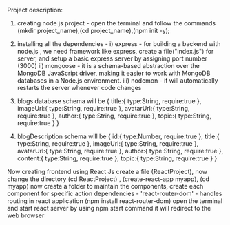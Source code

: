 Project description: 

1) creating node js project - open the terminal and follow the commands (mkdir project_name),(cd project_name),(npm init -y);

2) installing all the dependencies - i) express - for building a backend with node.js , we need framework like express, create a file("index.js") for server, and setup a basic express server by assigning port number (3000)
ii) mongoose - it is a schema-based abstraction over the MongoDB JavaScript driver, making it easier to work with MongoDB databases in a Node.js environment.
iii) nodemon - it will automatically restarts the server whenever code changes 

3) blogs database schema will be {
    title:{
        type:String,
        require:true
    },
    imageUrl:{
        type:String,
        require:true
    },
    avatarUrl:{
        type:String,
        require:true
    },
    author:{
        type:String,
        require:true
    },
    topic:{
        type:String,
        require:true
    }
}

4) blogDescription schema will be {
    id:{
        type:Number,
        require:true
    },
    title:{
        type:String,
        require:true
    },
    imageUrl:{
        type:String,
        require:true
    },
    avatarUrl:{
        type:String,
        require:true
    },
    author:{
        type:String,
        require:true
    },
    content:{
        type:String,
        require:true
    },
    topic:{
        type:String,
        require:true
    }
}


Now creating frontend using React Js 
create a file (ReactProject), now change the directory (cd ReactProject) , (create-react-app myapp), (cd myapp) 
now create a folder to maintain the components, create each component for specific action 
dependencies - 'react-router-dom' - handles routing in react application (npm install react-router-dom) 
open the terminal and start react server by using npm start command 
it will redirect to the web browser 



                                    
